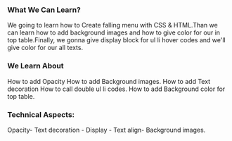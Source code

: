 ### What We Can Learn?
We going to learn how to Create falling menu with CSS & HTML.Than we can learn how to add background images and how to give color for our in top table.Finally, we gonna give display block for ul li hover codes and we'll give color for our all texts.

### We Learn About
How to add Opacity
How to add Background images.
How to add Text decoration
How to call double ul li codes.
How to add Background color for top table.

### Technical Aspects:
Opacity- Text decoration - Display - Text align- Background images.

